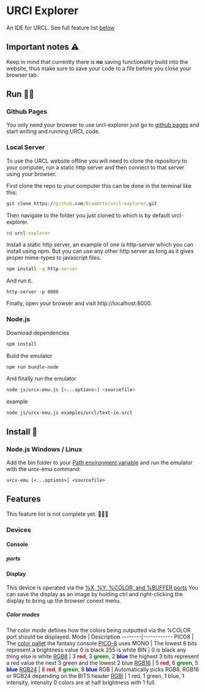 # URCl Explorer
An IDE for URCL.
See full feature list [below](#Features)

## Important notes ⚠️
Keep in mind that currently there is **no** saving functionality build into the website, thus make sure to save your code to a file before you close your browser tab.

## Run 🏃‍♂️
### Github Pages
You only need your browser to use urcl-explorer just go to [github pages](https://bramotte.github.io/urcl-explorer) and start writing and running URCL code.

### Local Server
To use the URCL website offline you will need to clone the repository to your computer, run a static http server and then connect to that server using your browser.

First clone the repo to your computer this can be done in the terminal like this:
```cmd
git clone https://github.com/BramOtte/urcl-explorer.git
```

Then navigate to the folder you just cloned to which is by default urcl-explorer.
```cmd
cd urcl-explorer
```

Install a static http server, an example of one is http-server which you can install using npm.
But you can use any other http server as long as it gives proper mime-types to javascript files.
```cmd
npm install -g http-server
```
And run it.
```
http-server -p 8000
```

Finally, open your browser and visit http://localhost:8000.

### Node.js
Download dependencies
```sh
npm install
```

Build the emulator
```sh
npm run bundle-node
```

And finally run the emulator
```sh
node js/urcx-emu.js [<...options>] <sourcefile>
```

example
```
node js/urcx-emu.js examples/urcl/text-io.urcl
```

## Install 🔩
### Node.js Windows / Linux 
Add the bin folder to your [Path environment variable](https://duckduckgo.com/?q=windows+add+to+path)
and run the emulator with the urcx-emu command:
```
urcx-emu [<...options>] <sourcefile>
``` 

## Features
This feature list is not complete yet.
🚧🚧🚧
### Devices
#### Console
##### ports

#### Display
This device is operated via the [%X, %Y, %COLOR, and %BUFFER ports](https://docs.google.com/spreadsheets/d/1_ztRKWEm2LjHLb3Bxw0JOyZjJ9Drsj-hyOE-TFpwtS4/edit#gid=0&range=B11:B18)
You can save the display as an image by holding ctrl and right-clicking the display to bring up the browser conext menu.
##### Color modes
The color mode defines how the colors being outputted via the %COLOR port should be displayed.
Mode    | Description
--------|------------
PICO8   | The [color pallet](https://lospec.com/palette-list/pico-8) the fantasy console [PICO-8](https://www.lexaloffle.com/pico-8.php) uses
MONO    | The lowest 8 bits represent a brightness value 0 is black 255 is white
BIN     | 0 is black any thing else is white
[RGB8](https://en.wikipedia.org/wiki/8-bit_color)    | 3 <b style="color: red">red</b>, 3 <b style="color: green">green</b>, 2 <b style="color: blue">blue</b> the highest 3 bits represent a red value the next 3 green and the lowest 2 blue
[RGB16](https://en.wikipedia.org/wiki/High_color)   | 5 <b style="color: red">red</b>, 6 <b style="color: green">green</b>, 5 <b style="color: blue">blue</b>
[RGB24](https://en.wikipedia.org/wiki/List_of_monochrome_and_RGB_color_formats#24-bit_RGB)   | 8 <b style="color: red">red</b>, 8 <b style="color: green">green</b>, 8 <b style="color: blue">blue</b>
RGB     | Automatically picks RGB8, RGB16 or RGB24 depending on the BITS header
[RGBI](https://en.wikipedia.org/wiki/List_of_monochrome_and_RGB_color_formats#4-bit_RGBI)    | 1 red, 1 green, 1 blue, 1 intensity, intensity 0 colors are at half brightness with 1 full.
